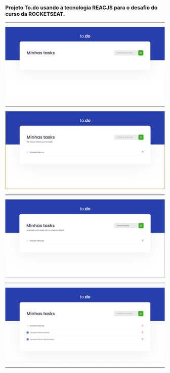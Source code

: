 ### Projeto To.do usando a tecnologia <b>REACJS</b> para o desafio do curso da ROCKETSEAT.

<hr>

![Tela Principal](imagesProject/01.png)

<hr>

![Tela Principal](imagesProject/02.png)

<hr>

![Tela Principal](imagesProject/03.png)

<hr>

![Tela Principal](imagesProject/04.png)

<hr>
